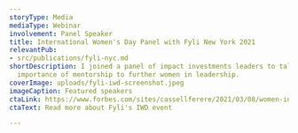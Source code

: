 ```yaml
---
storyType: Media
mediaType: Webinar
involvement: Panel Speaker
title: International Women's Day Panel with Fyli New York 2021
relevantPub:
- src/publications/fyli-nyc.md
shortDescription: I joined a panel of impact investments leaders to talk about the
  importance of mentorship to further women in leadership.
coverImage: uploads/fyli-iwd-screenshot.jpeg
imageCaption: Featured speakers
ctaLink: https://www.forbes.com/sites/cassellferere/2021/03/08/women-in-fashion-to-headline-international-womens-day-virtual-conference-hosted-by-fyli-and-double-a-labs/?sh=68c72b5ac49d
ctaText: Read more about Fyli's IWD event

---
```

